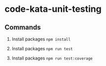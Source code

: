 # code-kata-unit-testing



## Commands

1. Install packages
`npm install`

2. Install packages
`npm run test`

3. Install packages
`npm run test:coverage`
